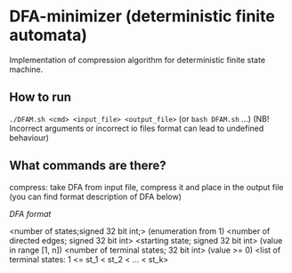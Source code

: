 # DFA-minimizer (deterministic finite automata)
Implementation of compression algorithm for deterministic finite state machine.

## How to run

`./DFAM.sh <cmd> <input_file> <output_file>` (or `bash DFAM.sh` ...)
(NB! Incorrect arguments or incorrect io files format can lead to undefined behaviour)

## What commands are there?

compress: take DFA from input file, compress it and place in the output file
(you can find format description of DFA below)

*DFA format*

<number of states;signed 32 bit int;> (enumeration from 1)
<number of directed edges; signed 32 bit int>
<starting state; signed 32 bit int> (value in range [1, n])
<number of terminal states; 32 bit int> (value >= 0)
<list of terminal states: 1 <= st_1 < st_2 < ... < st_k>
